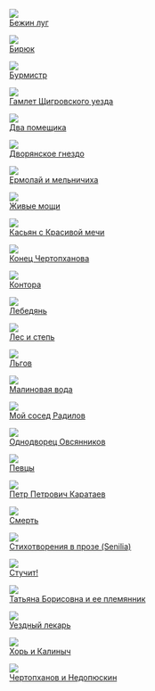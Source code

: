 ![](Бежин%20луг.jpg)  
[Бежин луг](Бежин%20луг.txt)

![](Бирюк.jpg)  
[Бирюк](Бирюк.txt)

![](Бурмистр.jpg)  
[Бурмистр](Бурмистр.txt)

![](Гамлет%20Щигровского%20уезда.jpg)  
[Гамлет Щигровского уезда](Гамлет%20Щигровского%20уезда.txt)

![](Два%20помещика.jpg)  
[Два помещика](Два%20помещика.txt)

![](Дворянское%20гнездо.jpg)  
[Дворянское гнездо](Дворянское%20гнездо.txt)

![](Ермолай%20и%20мельничиха.jpg)  
[Ермолай и мельничиха](Ермолай%20и%20мельничиха.txt)

![](Живые%20мощи.jpg)  
[Живые мощи](Живые%20мощи.txt)

![](Касьян%20с%20Красивой%20мечи.jpg)  
[Касьян с Красивой мечи](Касьян%20с%20Красивой%20мечи.txt)

![](Конец%20Чертопханова.jpg)  
[Конец Чертопханова](Конец%20Чертопханова.txt)

![](Контора.jpg)  
[Контора](Контора.txt)

![](Лебедянь.jpg)  
[Лебедянь](Лебедянь.txt)

![](Лес%20и%20степь.jpg)  
[Лес и степь](Лес%20и%20степь.txt)

![](Льгов.jpg)  
[Льгов](Льгов.txt)

![](Малиновая%20вода.jpg)  
[Малиновая вода](Малиновая%20вода.txt)

![](Мой%20сосед%20Радилов.jpg)  
[Мой сосед Радилов](Мой%20сосед%20Радилов.txt)

![](Однодворец%20Овсянников.jpg)  
[Однодворец Овсянников](Однодворец%20Овсянников.txt)

![](Певцы.jpg)  
[Певцы](Певцы.txt)

![](Петр%20Петрович%20Каратаев.jpg)  
[Петр Петрович Каратаев](Петр%20Петрович%20Каратаев.txt)

![](Смерть.jpg)  
[Смерть](Смерть.txt)

![](Стихотворения%20в%20прозе%20(Senilia).jpg)  
[Стихотворения в прозе (Senilia)](Стихотворения%20в%20прозе%20(Senilia).txt)

![](Стучит!.jpg)  
[Стучит!](Стучит!.txt)

![](Татьяна%20Борисовна%20и%20ее%20племянник.jpg)  
[Татьяна Борисовна и ее племянник](Татьяна%20Борисовна%20и%20ее%20племянник.txt)

![](Уездный%20лекарь.jpg)  
[Уездный лекарь](Уездный%20лекарь.txt)

![](Хорь%20и%20Калиныч.jpg)  
[Хорь и Калиныч](Хорь%20и%20Калиныч.txt)

![](Чертопханов%20и%20Недопюскин.jpg)  
[Чертопханов и Недопюскин](Чертопханов%20и%20Недопюскин.txt)
